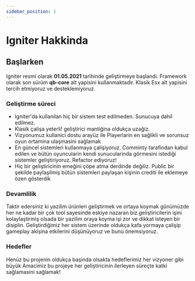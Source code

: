 ```yaml
---
sidebar_position: 1
---
```


# Igniter Hakkinda

<!-- Let's discover **Docusaurus in less than 5 minutes**. -->

## Başlarken

Igniter resmi olarak **01.05.2021**  tarihinde geliştirmeye başlandi. Framework olarak 
son sürüm **qb-core** alt yapisini kullanmaktadir. Klasik Esx alt yapisini tercih etmiyoruz ve desteklemiyoruz. 

### Geliştirme süreci

- Igniter'da kullanilan hiç bir sistem test edilmeden. Sunucuya dahil edilmez.
-  Klasik çalişa yeterli! geliştirici mantiğina oldukça uzağiz. 
- Vizyonumuz kullanici dostu arayüz ile Playerlarin en sağlikli ve sorunsuz oyun ortamina ulaşmasini sağlamak
- En güncel sistemleri kullanmaya çalişiyoruz. Comminty tarafindan kabul edilen
ve bütün oyuncularin kendi sunucularinda görmesini istediği sistemler geliştiriyoruz. Refactor ediyoruz!
- Hiç bir geliştiricinin emeğini çöpe atma derdinde değiliz. Public bir şekilde paylaşilmiş bütün sistemleri paylaşan kişinin crediti ile eklemeye özen gösterdik

### Devamlilik

Taktir edersiniz ki yazilim ürünleri geliştirmek ve ortaya koymak günümüzde her ne kadar bir çok tool sayesinde eskiye nazaran biz geliştiricilerin işini kolaylaştirmiş olsada bir yazilim oraya koyma işi zor ve dikkat isteyen bir disiplin. Geliştirdiğimiz her sistem üzerinde oldukça kafa yormaya çalişip gameplay akişina etkilerini düşünüyoruz ve bunu önemsiyoruz.

### Hedefler

Henüz bu projenin oldukça başinda olsakta hedeflerimiz her vizyoner gibi büyük
Amacimiz bu projeye her geliştiricinin ilerleyen süreçte katki sağlamasini sağlamak!

<!-- - [Node.js](https://nodejs.org/en/download/) version 14 or above:
  - When installing Node.js, you are recommended to check all checkboxes related to dependencies.

## Amaci ve Çalişmasi

Generate a new Docusaurus site using the **classic template**.

The classic template will automatically be added to your project after you run the command:

```bash
npm init docusaurus@latest my-website classic
```

You can type this command into Command Prompt, Powershell, Terminal, or any other integrated terminal of your code editor.

The command also installs all necessary dependencies you need to run Docusaurus.

## Start your site

Run the development server:

```bash
cd my-website
npm run start
```

The `cd` command changes the directory you're working with. In order to work with your newly created Docusaurus site, you'll need to navigate the terminal there.

The `npm run start` command builds your website locally and serves it through a development server, ready for you to view at http://localhost:3000/.

Open `docs/intro.md` (this page) and edit some lines: the site **reloads automatically** and displays your changes. -->
